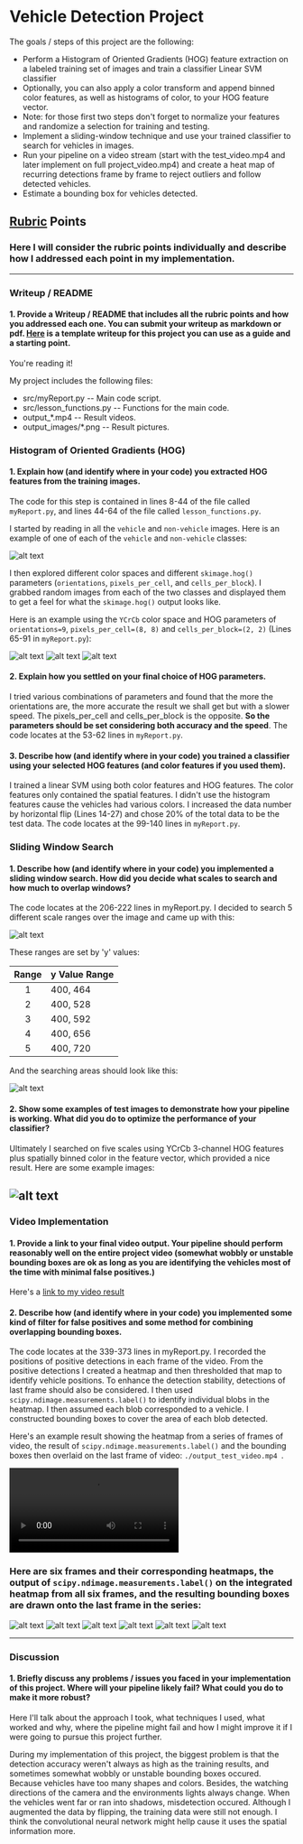 # Vehicle Detection Project

The goals / steps of this project are the following:

* Perform a Histogram of Oriented Gradients (HOG) feature extraction on a labeled training set of images and train a classifier Linear SVM classifier
* Optionally, you can also apply a color transform and append binned color features, as well as histograms of color, to your HOG feature vector. 
* Note: for those first two steps don't forget to normalize your features and randomize a selection for training and testing.
* Implement a sliding-window technique and use your trained classifier to search for vehicles in images.
* Run your pipeline on a video stream (start with the test_video.mp4 and later implement on full project_video.mp4) and create a heat map of recurring detections frame by frame to reject outliers and follow detected vehicles.
* Estimate a bounding box for vehicles detected.

[//]: # "Image References"
[image1]: ./output_images/Not-Car.png
[image2]: ./output_images/Not-Car_CH-1_HOG.png
[image3]: ./output_images/Not-Car_CH-2_HOG.png
[image4]: ./output_images/Not-Car_CH-3_HOG.png
[image5]: ./output_images/YCrCb_Detection_result.png
[image6]: ./output_images/YCrCb_Detection_result2.png
[image7]: ./output_images/Result_test1.jpg
[image8]: ./output_images/Result_test2.jpg
[image9]: ./output_images/Result_test3.jpg
[image10]: ./output_images/Result_test4.jpg
[image11]: ./output_images/Result_test5.jpg
[image12]: ./output_images/Result_test6.jpg
[video1]: ./project_video.mp4
[video2]: ./output_test_video.mp4
[video3]: ./output_project_video.mp4

## [Rubric](https://review.udacity.com/#!/rubrics/513/view) Points
### Here I will consider the rubric points individually and describe how I addressed each point in my implementation.  

---
### Writeup / README

#### 1. Provide a Writeup / README that includes all the rubric points and how you addressed each one.  You can submit your writeup as markdown or pdf.  [Here](https://github.com/udacity/CarND-Vehicle-Detection/blob/master/writeup_template.md) is a template writeup for this project you can use as a guide and a starting point.  

You're reading it!

My project includes the following files:
- src/myReport.py -- Main code script.
- src/lesson_functions.py -- Functions for the main code.
- output_*.mp4 -- Result videos.
- output_images/*.png -- Result pictures.

### Histogram of Oriented Gradients (HOG)

#### 1. Explain how (and identify where in your code) you extracted HOG features from the training images.

The code for this step is contained in lines 8-44 of the file called `myReport.py`, and lines 44-64 of the file called `lesson_functions.py`.

I started by reading in all the `vehicle` and `non-vehicle` images.  Here is an example of one of each of the `vehicle` and `non-vehicle` classes:

![alt text][image1]

I then explored different color spaces and different `skimage.hog()` parameters (`orientations`, `pixels_per_cell`, and `cells_per_block`).  I grabbed random images from each of the two classes and displayed them to get a feel for what the `skimage.hog()` output looks like.

Here is an example using the `YCrCb` color space and HOG parameters of `orientations=9`, `pixels_per_cell=(8, 8)` and `cells_per_block=(2, 2)` (Lines 65-91 in `myReport.py`):

![alt text][image2]
![alt text][image3]
![alt text][image4]

#### 2. Explain how you settled on your final choice of HOG parameters.

I tried various combinations of parameters and found that the more the orientations are, the more accurate the result we shall get but with a slower speed. The pixels_per_cell and cells_per_block is the opposite. **So the parameters should be set considering both accuracy and the speed**. The code locates at the 53-62 lines in `myReport.py`.

#### 3. Describe how (and identify where in your code) you trained a classifier using your selected HOG features (and color features if you used them).

I trained a linear SVM using both color features and HOG features. The color features only contained the spatial features. I didn't use the histogram features cause the vehicles had various colors. I increased the data number by horizontal flip (Lines 14-27) and chose 20% of the total data to be the test data. The code locates at the 99-140 lines in `myReport.py`.

### Sliding Window Search

#### 1. Describe how (and identify where in your code) you implemented a sliding window search.  How did you decide what scales to search and how much to overlap windows?

The code locates at the 206-222 lines in myReport.py.
I decided to search 5 different scale ranges over the image and came up with this:

![alt text][image5]

These ranges are set by 'y' values:

| Range  | y Value Range   |
|:--:|:-----|
| 1 | 400, 464   |
| 2 | 400, 528   |
| 3 | 400, 592   |
| 4 | 400, 656   |
| 5 | 400, 720   |

And the searching areas should look like this:

![alt text][image6]

#### 2. Show some examples of test images to demonstrate how your pipeline is working.  What did you do to optimize the performance of your classifier?

Ultimately I searched on five scales using YCrCb 3-channel HOG features plus spatially binned color in the feature vector, which provided a nice result.  Here are some example images:

![alt text][image10]
---

### Video Implementation

#### 1. Provide a link to your final video output.  Your pipeline should perform reasonably well on the entire project video (somewhat wobbly or unstable bounding boxes are ok as long as you are identifying the vehicles most of the time with minimal false positives.)
Here's a [link to my video result](./output_test_video.mp4)


#### 2. Describe how (and identify where in your code) you implemented some kind of filter for false positives and some method for combining overlapping bounding boxes.
The code locates at the 339-373 lines in myReport.py.
I recorded the positions of positive detections in each frame of the video.  From the positive detections I created a heatmap and then thresholded that map to identify vehicle positions. To enhance the detection stability, detections of last frame should also be considered. I then used `scipy.ndimage.measurements.label()` to identify individual blobs in the heatmap.  I then assumed each blob corresponded to a vehicle.  I constructed bounding boxes to cover the area of each blob detected.  

Here's an example result showing the heatmap from a series of frames of video, the result of `scipy.ndimage.measurements.label()` and the bounding boxes then overlaid on the last frame of video: `./output_test_video.mp4 `.

![alt text][video2]

### Here are six frames and their corresponding heatmaps, the output of `scipy.ndimage.measurements.label()` on the integrated heatmap from all six frames, and the resulting bounding boxes are drawn onto the last frame in the series:

![alt text][image7]
![alt text][image8]
![alt text][image9]
![alt text][image10]
![alt text][image11]
![alt text][image12]

---
### Discussion

#### 1. Briefly discuss any problems / issues you faced in your implementation of this project.  Where will your pipeline likely fail?  What could you do to make it more robust?

Here I'll talk about the approach I took, what techniques I used, what worked and why, where the pipeline might fail and how I might improve it if I were going to pursue this project further. 

During my implementation of this project, the biggest problem is that the detection accuracy weren't always as high as the training results, and sometimes somewhat wobbly or unstable bounding boxes occured. Because vehicles have too many shapes and colors. Besides, the watching directions of the camera and the environments lights always change. When the vehicles went far or ran into shadows, misdetection occured. Although I augmented the data by flipping, the training data were still not enough. I think the convolutional neural network might hellp cause it uses the spatial information more.
